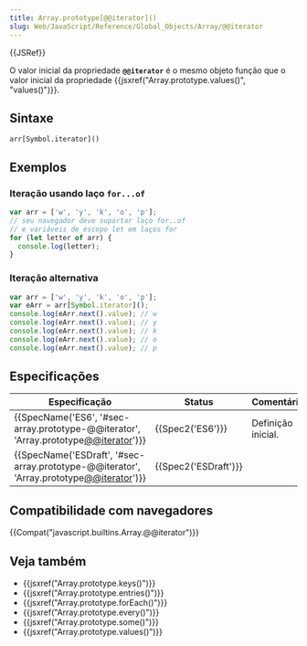 ```yaml
---
title: Array.prototype[@@iterator]()
slug: Web/JavaScript/Reference/Global_Objects/Array/@@iterator
---
```


{{JSRef}}

O valor inicial da propriedade **`@@iterator`** é o mesmo objeto função que o valor inicial da propriedade {{jsxref("Array.prototype.values()", "values()")}}.

## Sintaxe

```
arr[Symbol.iterator]()
```

## Exemplos

### Iteração usando laço `for...of`

```js
var arr = ['w', 'y', 'k', 'o', 'p'];
// seu navegador deve suportar laço for..of
// e variáveis de escopo let em laços for
for (let letter of arr) {
  console.log(letter);
}
```

### Iteração alternativa

```js
var arr = ['w', 'y', 'k', 'o', 'p'];
var eArr = arr[Symbol.iterator]();
console.log(eArr.next().value); // w
console.log(eArr.next().value); // y
console.log(eArr.next().value); // k
console.log(eArr.next().value); // o
console.log(eArr.next().value); // p
```

## Especificações

| Especificação                                                                                                            | Status                       | Comentário         |
| ------------------------------------------------------------------------------------------------------------------------ | ---------------------------- | ------------------ |
| {{SpecName('ES6', '#sec-array.prototype-@@iterator', 'Array.prototype[@@iterator]()')}}     | {{Spec2('ES6')}}         | Definição inicial. |
| {{SpecName('ESDraft', '#sec-array.prototype-@@iterator', 'Array.prototype[@@iterator]()')}} | {{Spec2('ESDraft')}} |                    |

## Compatibilidade com navegadores

{{Compat("javascript.builtins.Array.@@iterator")}}

## Veja também

- {{jsxref("Array.prototype.keys()")}}
- {{jsxref("Array.prototype.entries()")}}
- {{jsxref("Array.prototype.forEach()")}}
- {{jsxref("Array.prototype.every()")}}
- {{jsxref("Array.prototype.some()")}}
- {{jsxref("Array.prototype.values()")}}
